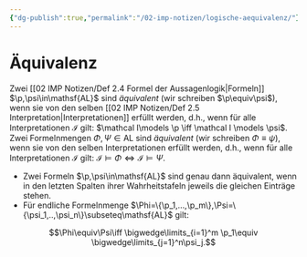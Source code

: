 ```yaml
---
{"dg-publish":true,"permalink":"/02-imp-notizen/logische-aequivalenz/"}
---
```


# Äquivalenz
Zwei [[02 IMP Notizen/Def 2.4 Formel der Aussagenlogik|Formeln]] $\p,\psi\in\mathsf{AL}$ sind _äquivalent_ (wir schreiben $\p\equiv\psi$), wenn sie von den selben [[02 IMP Notizen/Def 2.5 Interpretation|Interpretationen]] erfüllt werden, d.h., wenn für alle Interpretationen $\mathcal I$ gilt: $\mathcal I\models \p \iff \mathcal I \models \psi$.
Zwei Formelnmengen $\Phi,\Psi\in\mathsf{AL}$ sind _äquivalent_ (wir schreiben $\Phi\equiv\psi$), wenn sie von den selben Interpretationen erfüllt werden, d.h., wenn für alle Interpretationen $\mathcal I$ gilt: $\mathcal I \models \Phi \iff \mathcal I \models \Psi$.

- Zwei Formeln $\p,\psi\in\mathsf{AL}$ sind genau dann äquivalent, wenn in den letzten Spalten ihrer Wahrheitstafeln jeweils die gleichen Einträge stehen. 
- Für endliche Formelnmenge $\Phi=\{\p_1,...,\p_m\},\Psi=\{\psi_1,..,\psi_n\}\subseteq\mathsf{AL}$ gilt:

$$\Phi\equiv\Psi\iff \bigwedge\limits_{i=1}^m
\p_1\equiv \bigwedge\limits_{j=1}^n\psi_j.$$

